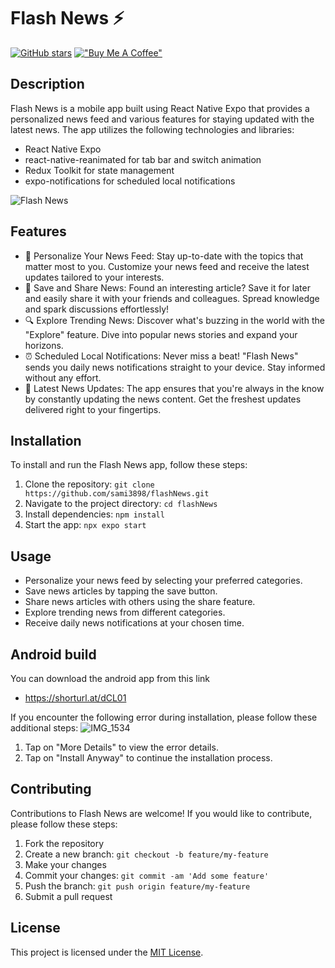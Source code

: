 # Flash News ⚡️
[![GitHub stars](https://img.shields.io/github/stars/sami3898/flashNews.svg?style=social)](https://github.com/sami3898/flashNews)  [!["Buy Me A Coffee"](https://www.buymeacoffee.com/assets/img/custom_images/orange_img.png)](https://www.buymeacoffee.com/samcode38)

## Description
Flash News is a mobile app built using React Native Expo that provides a personalized news feed and various features for staying updated with the latest news. The app utilizes the following technologies and libraries:
- React Native Expo
- react-native-reanimated for tab bar and switch animation
- Redux Toolkit for state management
- expo-notifications for scheduled local notifications

![Flash News](https://github.com/sami3898/flashNews/assets/32996863/4ac4c256-4556-4def-b397-ff74773774a9)

## Features

- 📌 Personalize Your News Feed: Stay up-to-date with the topics that matter most to you. Customize your news feed and receive the latest updates tailored to your interests.
- 💾 Save and Share News: Found an interesting article? Save it for later and easily share it with your friends and colleagues. Spread knowledge and spark discussions effortlessly!
- 🔍 Explore Trending News: Discover what's buzzing in the world with the "Explore" feature. Dive into popular news stories and expand your horizons.
- ⏰ Scheduled Local Notifications: Never miss a beat! "Flash News" sends you daily news notifications straight to your device. Stay informed without any effort.
- 🔄 Latest News Updates: The app ensures that you're always in the know by constantly updating the news content. Get the freshest updates delivered right to your fingertips.

## Installation
To install and run the Flash News app, follow these steps:
1. Clone the repository: `git clone https://github.com/sami3898/flashNews.git`
2. Navigate to the project directory: `cd flashNews`
3. Install dependencies: `npm install`
4. Start the app: `npx expo start`

## Usage
- Personalize your news feed by selecting your preferred categories.
- Save news articles by tapping the save button.
- Share news articles with others using the share feature.
- Explore trending news from different categories.
- Receive daily news notifications at your chosen time.

## Android build
You can download the android app from this link 
- https://shorturl.at/dCL01

If you encounter the following error during installation, please follow these additional steps:
![IMG_1534](https://github.com/sami3898/flashNews/assets/32996863/82643306-dd8f-4d24-ab42-c8dc708054c9)

1. Tap on "More Details" to view the error details.
2. Tap on "Install Anyway" to continue the installation process.


## Contributing
Contributions to Flash News are welcome! If you would like to contribute, please follow these steps:

1. Fork the repository
2. Create a new branch: `git checkout -b feature/my-feature`
3. Make your changes
4. Commit your changes: `git commit -am 'Add some feature'`
5. Push the branch: `git push origin feature/my-feature`
6. Submit a pull request

## License
This project is licensed under the [MIT License](LICENSE).
